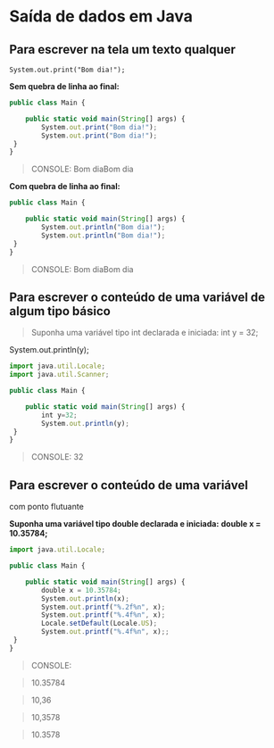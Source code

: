 # Saída de dados em Java
## Para escrever na tela um texto qualquer
`System.out.print("Bom dia!");`

**Sem quebra de linha ao final:**
~~~javascript
public class Main {

	public static void main(String[] args) {
		System.out.print("Bom dia!");
		System.out.print("Bom dia!"); 
 }
}

~~~
> CONSOLE: Bom diaBom dia


**Com quebra de linha ao final:**
~~~javascript
public class Main {

	public static void main(String[] args) {
		System.out.println("Bom dia!");
		System.out.println("Bom dia!");
 }
}

~~~
> CONSOLE: Bom diaBom dia


## Para escrever o conteúdo de uma variável de algum tipo básico
>Suponha uma variável tipo int declarada e iniciada: int y = 32;


System.out.println(y);


~~~javascript
import java.util.Locale;
import java.util.Scanner;

public class Main {

	public static void main(String[] args) {
		int y=32;
		System.out.println(y);
 }
}

~~~


> CONSOLE: 32

## Para escrever o conteúdo de uma variável
com ponto flutuante

**Suponha uma variável tipo double declarada e iniciada:**
**double x = 10.35784;**


~~~javascript
import java.util.Locale;

public class Main {

	public static void main(String[] args) {
		double x = 10.35784;
		System.out.println(x);
		System.out.printf("%.2f%n", x);
		System.out.printf("%.4f%n", x);
		Locale.setDefault(Locale.US);
		System.out.printf("%.4f%n", x);;
 }
}
~~~

>CONSOLE:


>10.35784


>10,36


>10,3578


>10.3578

